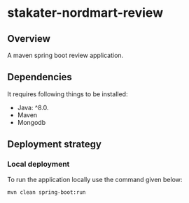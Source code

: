 # stakater-nordmart-review

## Overview

A maven spring boot review application.

## Dependencies

It requires following things to be installed:

* Java: ^8.0.
* Maven
* Mongodb

## Deployment strategy

### Local deployment

To run the application locally use the command given below:

```bash
mvn clean spring-boot:run
```



